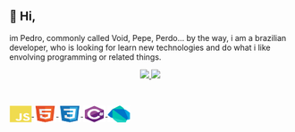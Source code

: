 ## 👋 Hi, 
im Pedro, commonly called Void, Pepe, Perdo... by the way, i am a brazilian developer, who is looking for learn new technologies and do what i like envolving programming or related things.

<div align="center"> 
<a href="https://github.com/VoidPep">
<img height="150em"  src="https://github-readme-stats.vercel.app/api?username=VoidPep&show_icons=true&theme=dracula&include_all_commits=true&count_private=true"/>
<img height="150em"  src="https://github-readme-stats.vercel.app/api/top-langs/?username=VoidPep&layout=compact&langs_count=7&theme=dracula"/>
</div>

  ##
 
<div style="display: inline_block"><br>
  <img align="center" alt="Js" height="30" width="40" src="https://raw.githubusercontent.com/devicons/devicon/master/icons/javascript/javascript-plain.svg">
  <img align="center" alt="HTML" height="30" width="40" src="https://raw.githubusercontent.com/devicons/devicon/master/icons/html5/html5-original.svg">
  <img align="center" alt="CSS" height="30" width="40" src="https://raw.githubusercontent.com/devicons/devicon/master/icons/css3/css3-original.svg">
  <img align="center" alt="Csharp" height="30" width="40" src="https://raw.githubusercontent.com/devicons/devicon/master/icons/csharp/csharp-original.svg">
  <img align="center" alt="Csharp" height="30" width="40" src="https://github.com/devicons/devicon/blob/master/icons/dart/dart-original.svg">
</div>
